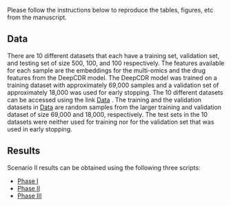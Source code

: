 Please follow the instructions below to reproduce the tables, figures, etc from the manuscript. 

## Data

There are 10 different datasets that each have a training set, validation set, and testing set of size 500, 100, and 100 respectively. The features available for each sample are the embeddings for the multi-omics and the drug features from the DeepCDR model. The DeepCDR model was trained on a training dataset with approximately 69,000 samples and a validation set of approximately 18,000 was used for early stopping.  The 10 different datasets can be accessed using the link [Data](https://github.com/Ved-Piyush/DeepCDR_MEnKF-ANN/tree/main/Data) . The training and the validation datasets in [Data](https://github.com/Ved-Piyush/DeepCDR_MEnKF-ANN/tree/main/Data) are random samples from the larger training and validation dataset of size 69,000 and 18,000, respectively. The test sets in the 10 datasets were neither used for training nor for the validation set that was used in early stopping. 

## Results

Scenario II results can be obtained using the following three scripts: 

* [Phase I](https://github.com/Ved-Piyush/DeepCDR_MEnKF-ANN/blob/main/DeepCDR_MEnKF-ANN/DeepCDR_MEnKF-ANN_all_drugs_all_omics/Real_World_EnKF_Old_Strategy_DeepCDR_var_0.5_size_ens_801_first_three.ipynb)
* [Phase II](https://github.com/Ved-Piyush/DeepCDR_MEnKF-ANN/blob/main/DeepCDR_MEnKF-ANN/DeepCDR_MEnKF-ANN_all_drugs_all_omics/Real_World_EnKF_Old_Strategy_DeepCDR_var_0.5_size_ens_801_second_three.ipynb)
* [Phase III](https://github.com/Ved-Piyush/DeepCDR_MEnKF-ANN/blob/main/DeepCDR_MEnKF-ANN/DeepCDR_MEnKF-ANN_all_drugs_all_omics/Real_World_EnKF_Old_Strategy_DeepCDR_var_0.5_size_ens_801_last_three.ipynb)
